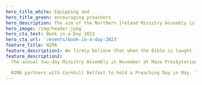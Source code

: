 ```yaml
---
hero_title_white: Equipping and
hero_title_green: encouraging preachers
hero_description: The aim of the Northern Ireland Ministry Assembly is to encourage and help preachers to give themselves to the indispensable work of presenting the Lord Jesus Christ to believers and unbelievers, to all ages, and to all kinds of people.
hero_image: /img/header.jpeg
hero_cta_text: Book in a Day 2023
hero_cta_url: '/events/book-in-a-day-2023'
feature_title: NIMA
feature_description1: We firmly believe that when the Bible is taught faithfully and relevantly the voice of God is heard in a living and powerful way. We therefore seek to encourage those engaged in a preaching ministry to see the expounding of Scripture as the pressing need in today’s church and aim to equip them for this exacting task.
feature_description2:
  The annual two-day Ministry Assembly in November at Maze Presbyterian Church, which Is fully-catered, is slanted towards those in full-time preaching ministries but Bible students and spouses of Gospel workers are very welcome.

  NIMA partners with Cornhill Belfast to hold a Preaching Day in May. This is a one-day uncatered event which is open to anyone who is involved in teaching the Bible.
---
```

